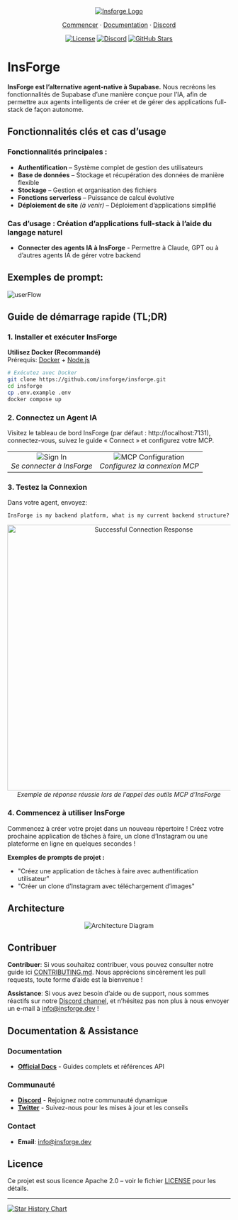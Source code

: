 <div align="center">
  <a href="https://insforge.dev">
    <img src="../assets/banner.png" alt="Insforge Logo">
  </a>
  
</div>
<p align="center">
   <a href="#quickstart-tldr">Commencer</a> · 
   <a href="https://docs.insforge.dev/introduction">Documentation</a> · 
   <a href="https://discord.gg/MPxwj5xVvW">Discord</a>
</p>
<p align="center">
   <a href="https://opensource.org/licenses/Apache-2.0"><img src="https://img.shields.io/badge/License-Apache%202.0-blue.svg" alt="License"></a>
   <a href="https://discord.gg/MPxwj5xVvW"><img src="https://img.shields.io/badge/Discord-Join%20Community-7289DA?logo=discord&logoColor=white" alt="Discord"></a>
   <a href="https://github.com/InsForge/insforge/stargazers"><img src="https://img.shields.io/github/stars/InsForge/insforge?style=social" alt="GitHub Stars"></a>
</p>

# InsForge

**InsForge est l’alternative agent-native à Supabase.** Nous recréons les fonctionnalités de Supabase d’une manière conçue pour l’IA, afin de permettre aux agents intelligents de créer et de gérer des applications full-stack de façon autonome.

## Fonctionnalités clés et cas d’usage

### Fonctionnalités principales :
- **Authentification** – Système complet de gestion des utilisateurs
- **Base de données** – Stockage et récupération des données de manière flexible
- **Stockage** – Gestion et organisation des fichiers
- **Fonctions serverless** – Puissance de calcul évolutive
- **Déploiement de site** *(à venir)* – Déploiement d’applications simplifié

### Cas d’usage : Création d’applications full-stack à l’aide du langage naturel
- **Connecter des agents IA à InsForge** - Permettre à Claude, GPT ou à d’autres agents IA de gérer votre backend

## Exemples de prompt:

<td align="center">
  <img src="../assets/userflow.png" alt="userFlow">
  <br>
</td>

## Guide de démarrage rapide (TL;DR)

### 1. Installer et exécuter InsForge

**Utilisez Docker (Recommandé)**  
Prérequis: [Docker](https://www.docker.com/) + [Node.js](https://nodejs.org/)

```bash
# Exécutez avec Docker
git clone https://github.com/insforge/insforge.git
cd insforge
cp .env.example .env
docker compose up
```

### 2. Connectez un Agent IA

Visitez le tableau de bord InsForge (par défaut : http://localhost:7131), connectez-vous, suivez le guide « Connect » et configurez votre MCP.

<div align="center">
  <table>
    <tr>
      <td align="center">
        <img src="../assets/signin.png" alt="Sign In">
        <br>
        <em>Se connecter à InsForge</em>
      </td>
      <td align="center">
        <img src="../assets/mcpInstallv2.png" alt="MCP Configuration">
        <br>
        <em>Configurez la connexion MCP</em>
      </td>
    </tr>
  </table>
</div>

### 3. Testez la Connexion

Dans votre agent, envoyez:
```
InsForge is my backend platform, what is my current backend structure?
```

<div align="center">
  <img src="../assets/sampleResponse.png" alt="Successful Connection Response" width="600">
  <br>
  <em>Exemple de réponse réussie lors de l’appel des outils MCP d’InsForge</em>
</div>

### 4. Commencez à utiliser InsForge

Commencez à créer votre projet dans un nouveau répertoire ! Créez votre prochaine application de tâches à faire, un clone d’Instagram ou une plateforme en ligne en quelques secondes !

**Exemples de prompts de projet :**
- "Créez une application de tâches à faire avec authentification utilisateur"
- "Créer un clone d’Instagram avec téléchargement d’images"

## Architecture


<div align="center">
  <img src="../assets/archDiagram.png" alt="Architecture Diagram">
  <br>
</div>



## Contribuer

**Contribuer**: Si vous souhaitez contribuer, vous pouvez consulter notre guide ici [CONTRIBUTING.md](CONTRIBUTING.md). Nous apprécions sincèrement les pull requests, toute forme d’aide est la bienvenue !

**Assistance**: Si vous avez besoin d’aide ou de support, nous sommes réactifs sur notre [Discord channel](https://discord.gg/MPxwj5xVvW), et n’hésitez pas non plus à nous envoyer un e-mail à [info@insforge.dev](mailto:info@insforge.dev) !


## Documentation & Assistance

### Documentation
- **[Official Docs](https://docs.insforge.dev/introduction)** - Guides complets et références API

### Communauté
- **[Discord](https://discord.gg/D3Vf8zD2ZS)** - Rejoignez notre communauté dynamique
- **[Twitter](https://x.com/InsForge_dev)** - Suivez-nous pour les mises à jour et les conseils

### Contact
- **Email**: info@insforge.dev

## Licence

Ce projet est sous licence Apache 2.0 – voir le fichier [LICENSE](LICENSE) pour les détails.

---

[![Star History Chart](https://api.star-history.com/svg?repos=InsForge/insforge&type=Date)](https://www.star-history.com/#InsForge/insforge&Date)
